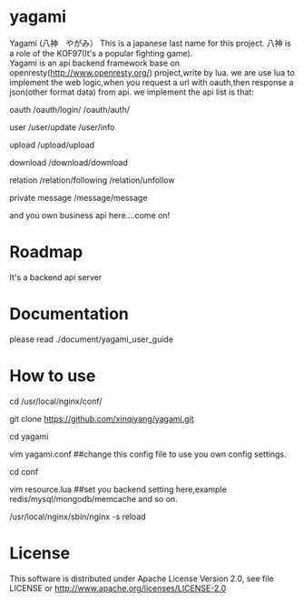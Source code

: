 yagami
======

Yagami (八神　やがみ） This is a japanese last name for this project.
八神 is a role of the KOF97(It's a popular fighting game).  
Yagami is an api backend framework base on openresty(http://www.openresty.org/) project,write by lua.
we are use lua to implement the web logic,when you request a url with oauth,then response a json(other format data) from api.
we implement the api list is that:

oauth
/oauth/login/
/oauth/auth/

user 
/user/update
/user/info

upload
/upload/upload

download
/download/download

relation
/relation/following
/relation/unfollow

private message
/message/message

and you own business api here....come on!

Roadmap
======
It's a backend api server



Documentation 
======
please read ./document/yagami_user_guide

How to use
======
cd /usr/local/nginx/conf/

git clone https://github.com/xinqiyang/yagami.git

cd yagami

vim yagami.conf  ##change this config file to use you own config settings.

cd conf

vim resource.lua   ##set you backend setting here,example  redis/mysql/mongodb/memcache and so on.

/usr/local/nginx/sbin/nginx -s reload

License
======
This software is distributed under Apache License Version 2.0, see file LICENSE or http://www.apache.org/licenses/LICENSE-2.0


